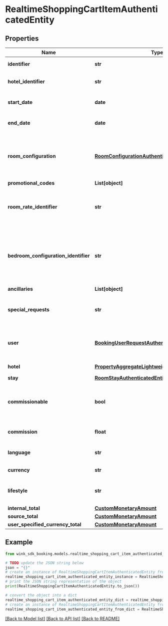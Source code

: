 # RealtimeShoppingCartItemAuthenticatedEntity


## Properties

Name | Type | Description | Notes
------------ | ------------- | ------------- | -------------
**identifier** | **str** | identifier for item in cart | 
**hotel_identifier** | **str** | Unique hotel record identifier. | 
**start_date** | **date** | Date when guest arrives on the premises. | 
**end_date** | **date** | Date when guest departs the premises. | 
**room_configuration** | [**RoomConfigurationAuthenticatedEntity**](RoomConfigurationAuthenticatedEntity.md) | Room configuration is how the guest wants the room to support her accompanying guests. | 
**promotional_codes** | **List[object]** |  | [optional] 
**room_rate_identifier** | **str** | The unique master rate that made the guest room / rate plan available for sale. | 
**bedroom_configuration_identifier** | **str** | Guest can optionally request a specific bedroom layout if the room type is set up with multiple layout choices. | [optional] 
**ancillaries** | **List[object]** |  | [optional] 
**special_requests** | **str** | A guest can send a special request to the hotel in free-text here. | [optional] 
**user** | [**BookingUserRequestAuthenticatedEntity**](BookingUserRequestAuthenticatedEntity.md) | User object contains details of the person that made the booking. | 
**hotel** | [**PropertyAggregateLightweightAuthenticatedEntity**](PropertyAggregateLightweightAuthenticatedEntity.md) | The hotel where the stay occurs. | 
**stay** | [**RoomStayAuthenticatedEntity**](RoomStayAuthenticatedEntity.md) | The priced stay. | 
**commissionable** | **bool** | Whether this package is commissionable based on the incoming sales channel. | 
**commission** | **float** | The commission percentage. | 
**language** | **str** | User&#39;s language preference | 
**currency** | **str** | User&#39;s currency preference | 
**lifestyle** | **str** | Control which lifestyle context your user was in. | [optional] 
**internal_total** | [**CustomMonetaryAmount**](CustomMonetaryAmount.md) |  | [optional] 
**source_total** | [**CustomMonetaryAmount**](CustomMonetaryAmount.md) |  | [optional] 
**user_specified_currency_total** | [**CustomMonetaryAmount**](CustomMonetaryAmount.md) |  | [optional] 

## Example

```python
from wink_sdk_booking.models.realtime_shopping_cart_item_authenticated_entity import RealtimeShoppingCartItemAuthenticatedEntity

# TODO update the JSON string below
json = "{}"
# create an instance of RealtimeShoppingCartItemAuthenticatedEntity from a JSON string
realtime_shopping_cart_item_authenticated_entity_instance = RealtimeShoppingCartItemAuthenticatedEntity.from_json(json)
# print the JSON string representation of the object
print(RealtimeShoppingCartItemAuthenticatedEntity.to_json())

# convert the object into a dict
realtime_shopping_cart_item_authenticated_entity_dict = realtime_shopping_cart_item_authenticated_entity_instance.to_dict()
# create an instance of RealtimeShoppingCartItemAuthenticatedEntity from a dict
realtime_shopping_cart_item_authenticated_entity_from_dict = RealtimeShoppingCartItemAuthenticatedEntity.from_dict(realtime_shopping_cart_item_authenticated_entity_dict)
```
[[Back to Model list]](../README.md#documentation-for-models) [[Back to API list]](../README.md#documentation-for-api-endpoints) [[Back to README]](../README.md)


